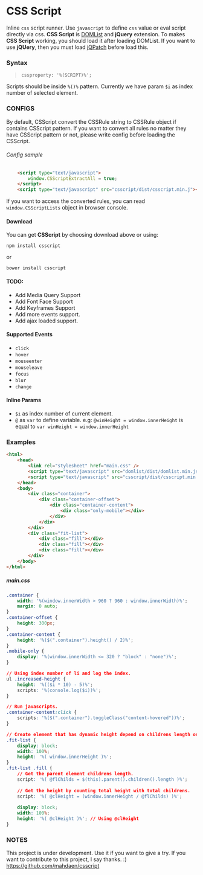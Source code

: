 CSS Script
====

Inline `css` script runner. Use `javascript` to define `css` value or eval script directly via css.
**CSS Script** is [DOMList](https://github.com/mahdaen/domlist) and **jQuery** extension.
To makes **CSS Script** working, you should load it after loading DOMList.
If you want to use **jQUery**, then you must load [jQPatch](https://github.com/mahdaen/jqpatch) before load this. 

### **Syntax**
>`cssproperty: '%(SCRIPT)%';`

Scripts should be inside `%()%` pattern. Currently we have param `$i` as index number of selected element.

### **CONFIGS**
By default, CSScript convert the CSSRule string to CSSRule object if contains CSScript pattern.
If you want to convert all rules no matter they have CSScript pattern or not, please write config before loading the CSScript.

###### Config sample
```html
	<script type="text/javascript">
		window.CSScriptExtractAll = true;
	</script>
	<script type="text/javascript" src="csscript/dist/csscript.min.j"></script>
```

If you want to access the converted rules, you can read `window.CSScriptLists` object in browser console.

#### **Download**
You can get **CSScript** by choosing download above or using:
```
npm install csscript
```
or
```
bower install csscript
```

#### **TODO**:
* Add Media Query Support
* Add Font Face Support
* Add Keyframes Support
* Add more events support.
* Add ajax loaded support.

#### **Supported Events**
- `click`
- `hover`
- `mouseenter`
- `mouseleave`
- `focus`
- `blur`
- `change`

#### **Inline Params**
- `$i` as index number of current element.
- `@` as `var` to define variable. e.g: `@winHeight = window.innerHeight` is equal to `var winHeight = window.innerHeight`

### **Examples**
```html
<html>
	<head>
		<link rel="stylesheet" href="main.css" />
		<script type="text/javascript" src="domlist/dist/domlist.min.js"></script>
		<script type="text/javascript" src="csscript/dist/csscript.min.js"></script>
	</head>
	<body>
		<div class="container">
			<div class="container-offset">
				<div class="container-content">
					<div class="only-mobile"></div>
				</div>
			</div>
		</div>
		<div class="fit-list">
			<div class="fill"></div>
			<div class="fill"></div>
			<div class="fill"></div>
		</div>
	</body>
</html>
```

##### **main.css**
```css
.container {
	width: '%(window.innerWidth > 960 ? 960 : window.innerWidth)%';
	margin: 0 auto;
}
.container-offset {
	height: 300px;
}
.container-content {
	height: '%($(".container").height() / 2)%';
}
.mobile-only {
	display: '%(window.innerWidth <= 320 ? "block" : "none")%';
}

// Using index number of li and log the index.
ul .increased-height {
	height: '%(($i * 10) - 5)%';
	scripts: '%(console.log($i))%';
}

// Run javascripts.
.container-content:click {
    scripts: '%($(".container").toggleClass("content-hovered"))%';
}

// Create element that has dynamic height depend on childrens length on parent element.
.fit-list {
	display: block;
	width: 100%;
	height: '%( window.innerHeight )%';
}
.fit-list .fill {
	// Get the parent element childrens length.
	script: '%( @flChilds = $(this).parent().children().length )%';
	
	// Get the height by counting total height with total childrens.
	script: '%( @clHeight = (window.innerHeight / @flChilds) )%';
	
	display: block;
	width: 100%;
	height: '%( @clHeight )%'; // Using @clHeight
}
```

### **NOTES**
This project is under development. Use it if you want to give a try.
If you want to contribute to this project, I say thanks. :)
https://github.com/mahdaen/csscript